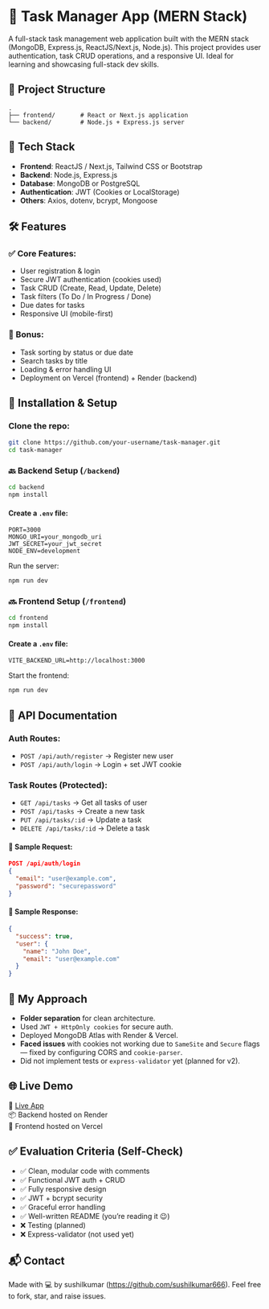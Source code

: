 # 📝 Task Manager App (MERN Stack)

A full-stack task management web application built with the MERN stack (MongoDB, Express.js, ReactJS/Next.js, Node.js). This project provides user authentication, task CRUD operations, and a responsive UI. Ideal for learning and showcasing full-stack dev skills.

## 📁 Project Structure

```
.
├── frontend/       # React or Next.js application
└── backend/        # Node.js + Express.js server
```

## 🚀 Tech Stack

- **Frontend**: ReactJS / Next.js, Tailwind CSS or Bootstrap  
- **Backend**: Node.js, Express.js  
- **Database**: MongoDB or PostgreSQL  
- **Authentication**: JWT (Cookies or LocalStorage)  
- **Others**: Axios, dotenv, bcrypt, Mongoose

## 🛠 Features

### ✅ Core Features:
- User registration & login
- Secure JWT authentication (cookies used)
- Task CRUD (Create, Read, Update, Delete)
- Task filters (To Do / In Progress / Done)
- Due dates for tasks
- Responsive UI (mobile-first)

### 🎁 Bonus:
- Task sorting by status or due date
- Search tasks by title
- Loading & error handling UI
- Deployment on Vercel (frontend) + Render (backend)

## 🔧 Installation & Setup

### Clone the repo:
```bash
git clone https://github.com/your-username/task-manager.git
cd task-manager
```

### 🔙 Backend Setup (`/backend`)
```bash
cd backend
npm install
```

#### Create a `.env` file:
```env
PORT=3000
MONGO_URI=your_mongodb_uri
JWT_SECRET=your_jwt_secret
NODE_ENV=development
```

Run the server:
```bash
npm run dev
```

### 🔜 Frontend Setup (`/frontend`)
```bash
cd frontend
npm install
```

#### Create a `.env` file:
```env
VITE_BACKEND_URL=http://localhost:3000
```

Start the frontend:
```bash
npm run dev
```

## 📡 API Documentation

### Auth Routes:
- `POST /api/auth/register` → Register new user  
- `POST /api/auth/login` → Login + set JWT cookie  

### Task Routes (Protected):
- `GET /api/tasks` → Get all tasks of user  
- `POST /api/tasks` → Create a new task  
- `PUT /api/tasks/:id` → Update a task  
- `DELETE /api/tasks/:id` → Delete a task  

#### 🧪 Sample Request:
```json
POST /api/auth/login
{
  "email": "user@example.com",
  "password": "securepassword"
}
```

#### 🧾 Sample Response:
```json
{
  "success": true,
  "user": {
    "name": "John Doe",
    "email": "user@example.com"
  }
}
```

## 🧠 My Approach

- **Folder separation** for clean architecture.
- Used `JWT + HttpOnly cookies` for secure auth.
- Deployed MongoDB Atlas with Render & Vercel.
- **Faced issues** with cookies not working due to `SameSite` and `Secure` flags — fixed by configuring CORS and `cookie-parser`.
- Did not implement tests or `express-validator` yet (planned for v2).

## 🌐 Live Demo

🔗 [Live App](https://task-manager-ashy-five-22.vercel.app/)  
📦 Backend hosted on Render  
🎨 Frontend hosted on Vercel

## ✅ Evaluation Criteria (Self-Check)

- ✅ Clean, modular code with comments
- ✅ Functional JWT auth + CRUD
- ✅ Fully responsive design
- ✅ JWT + bcrypt security
- ✅ Graceful error handling
- ✅ Well-written README (you’re reading it 😉)
- ❌ Testing (planned)
- ❌ Express-validator (not used yet)

## 📬 Contact

Made with 💻 by sushilkumar (https://github.com/sushilkumar666). Feel free to fork, star, and raise issues.
